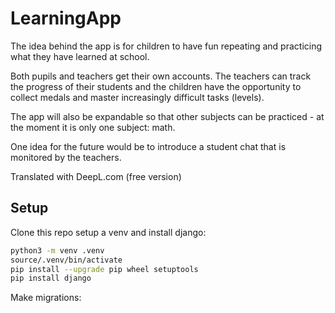 # LearningApp

The idea behind the app is for children to have fun repeating and practicing what they have learned at school. 

Both pupils and teachers get their own accounts. The teachers can track the progress of their students and the children have the opportunity to collect medals and master increasingly difficult tasks (levels). 

The app will also be expandable so that other subjects can be practiced - at the moment it is only one subject: math.

One idea for the future would be to introduce a student chat that is monitored by the teachers.

Translated with DeepL.com (free version)

## Setup

Clone this repo setup a venv and install django:

``` bash
python3 -m venv .venv
source/.venv/bin/activate
pip install --upgrade pip wheel setuptools
pip install django
```

Make migrations:

```bash
```